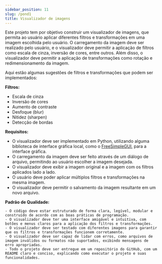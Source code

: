 ```yaml
---
sidebar_position: 11
slug: /pond1
title: Visualizador de imagens
---
```


Este projeto tem por objetivo construir um visualizador de imagens, que permita ao usuário aplicar diferentes filtros e transformações em uma imagem escolhida pelo usuário. O carregamento da imagem deve ser realizado pelo usuário, e o visualizador deve permitir a aplicação de filtros como escala de cinza, inversão de cores, entre outros. Além disso, o visualizador deve permitir a aplicação de transformações como rotação e redimensionamento da imagem.

Aqui estão algumas sugestões de filtros e transformações que podem ser implementados:

**Filtros:**

  - Escala de cinza
  - Inversão de cores
  - Aumento de contraste
  - Desfoque (blur)
  - Nitidez (sharpen)
  - Detecção de bordas

**Requisitos:**

  - O visualizador deve ser implementado em Python, utilizando alguma biblioteca de interface gráfica local, como o [FreeSimpleGUI](https://freesimplegui.readthedocs.io/en/latest/), para a interface gráfica.
  - O carregamento da imagem deve ser feito através de um diálogo de arquivo, permitindo ao usuário escolher a imagem desejada.
  - O visualizador deve exibir a imagem original e a imagem com os filtros aplicados lado a lado.
  - O usuário deve poder aplicar múltiplos filtros e transformações na mesma imagem.
  - O visualizador deve permitir o salvamento da imagem resultante em um novo arquivo.

**Padrão de Qualidade:**

    - O código deve estar estruturado de forma clara, legível, modular e construído de acordo com as boas práticas de programação.
    - O visualizador deve ter uma interface amigável e intuitiva, com botões e menus claros para a aplicação dos filtros e transformações.
    - O visualizador deve ser testado com diferentes imagens para garantir que os filtros e transformações funcionem corretamente.
    - O visualizador deve ser capaz de lidar com erros, como arquivos de imagem inválidos ou formatos não suportados, exibindo mensagens de erro apropriadas.
    - Todo o projeto deve ser entregue em um repositório do GitHub, com um README claro e conciso, explicando como executar o projeto e suas funcionalidades.

